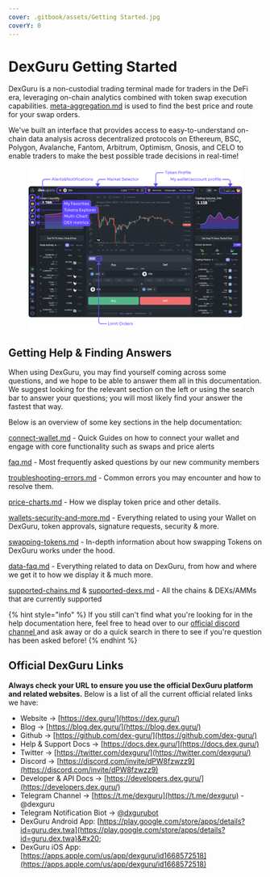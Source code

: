 ```yaml
---
cover: .gitbook/assets/Getting Started.jpg
coverY: 0
---
```


# DexGuru Getting Started

DexGuru is a non-custodial trading terminal made for traders in the DeFi era, leveraging on-chain analytics combined with token swap execution capabilities. [meta-aggregation.md](general/features/trading-tools/meta-aggregation.md "mention") is used to find the best price and route for your swap orders.&#x20;

We've built an interface that provides access to easy-to-understand on-chain data analysis across decentralized protocols on Ethereum, BSC, Polygon, Avalanche, Fantom, Arbitrum, Optimism, Gnosis, and CELO to enable traders to make the best possible trade decisions in real-time!

<figure><img src=".gitbook/assets/DexGuru Getting Started3.png" alt=""><figcaption></figcaption></figure>

## Getting Help & Finding Answers

When using DexGuru, you may find yourself coming across some questions, and we hope to be able to answer them all in this documentation. We suggest looking for the relevant section on the left or using the search bar to answer your questions; you will most likely find your answer the fastest that way.&#x20;

Below is an overview of some key sections in the help documentation:&#x20;

[connect-wallet.md](how-to/connect-wallet.md "mention") - Quick Guides on how to connect your wallet and engage with core functionality such as swaps and price alerts&#x20;

[faq.md](general/faq.md "mention") - Most frequently asked questions by our new community members

[troubleshooting-errors.md](general/troubleshooting-errors.md "mention") - Common errors you may encounter and how to resolve them.

[price-charts.md](more-info/price-charts.md "mention") - How we display token price and other details.

[wallets-security-and-more.md](more-info/wallets-security-and-more.md "mention") - Everything related to using your Wallet on DexGuru, token approvals, signature requests, security & more.

[swapping-tokens.md](more-info/swapping-tokens.md "mention") - In-depth information about how swapping Tokens on DexGuru works under the hood.

[data-faq.md](data/data-faq.md "mention") - Everything related to data on DexGuru, from how and where we get it to how we display it & much more.

[supported-chains.md](data/supported-chains.md "mention") & [supported-dexs.md](data/supported-dexs.md "mention") - All the chains & DEXs/AMMs that are currently supported

{% hint style="info" %}
If you still can't find what you're looking for in the help documentation here, feel free to head over to our [official discord channel ](https://discord.com/invite/dPW8fzwzz9)and ask away or do a quick search in there to see if you're question has been asked before!&#x20;
{% endhint %}

## **Official DexGuru Links**

**Always check your URL to ensure you use the official DexGuru platform and related websites.** Below is a list of all the current official related links we have:

* Website -> [https://dex.guru/](https://dex.guru/)
* Blog -> [https://blog.dex.guru/](https://blog.dex.guru/)
* Github -> [https://github.com/dex-guru/](https://github.com/dex-guru/)
* Help & Support Docs -> [https://docs.dex.guru/](https://docs.dex.guru/)
* Twitter -> [https://twitter.com/dexguru/](https://twitter.com/dexguru/)
* Discord  -> [https://discord.com/invite/dPW8fzwzz9](https://discord.com/invite/dPW8fzwzz9)
* Developer & API Docs -> [https://developers.dex.guru/](https://developers.dex.guru/)
* Telegram Channel → [https://t.me/dexguru](https://t.me/dexguru) - @dexguru
* Telegram Notification Biot -> [@dxgurubot](https://t.me/dxgurubot)&#x20;
* DexGuru Android App: [https://play.google.com/store/apps/details?id=guru.dex.twa](https://play.google.com/store/apps/details?id=guru.dex.twa)&#x20;
* DexGuru iOS App: [https://apps.apple.com/us/app/dexguru/id1668572518](https://apps.apple.com/us/app/dexguru/id1668572518) &#x20;

